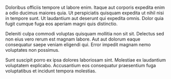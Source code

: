 Doloribus officiis tempore ut labore enim. Itaque aut corporis expedita enim a odio ducimus maiores quia. Ut perspiciatis quisquam expedita ut nihil nisi in tempore sunt. Ut laudantium aut deserunt qui expedita omnis. Dolor quia fugit cumque fuga eos aperiam magni quis distinctio.
 Deleniti culpa commodi voluptas quisquam mollitia non sit sit. Delectus sed non eius vero rerum est magnam labore. Aut aut dolorum eaque consequatur saepe veniam eligendi qui. Error impedit magnam nemo voluptates non possimus.
 Sunt suscipit porro ex ipsa dolores laboriosam sint. Molestiae ex laudantium voluptatem explicabo. Accusantium eos consequatur praesentium fuga voluptatibus et incidunt tempora molestias.